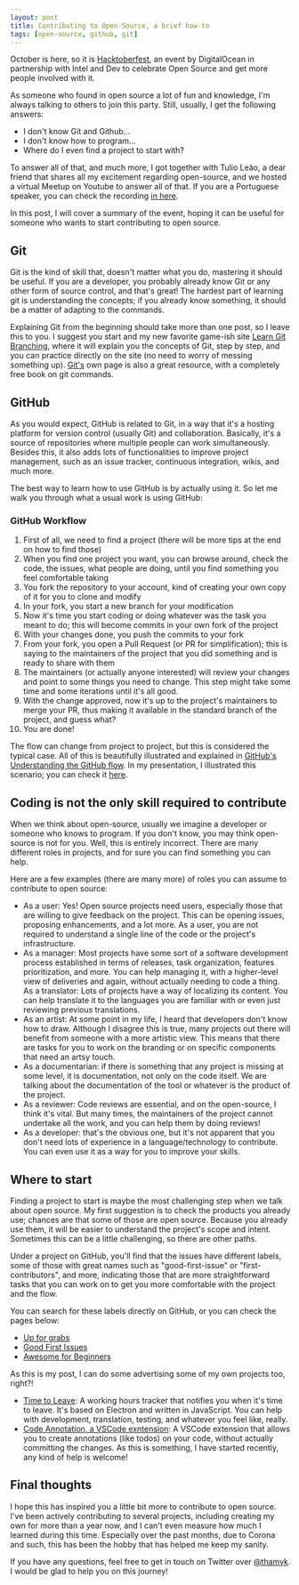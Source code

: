 ```yaml
---
layout: post
title: Contributing to Open-Source, a brief how-to
tags: [open-source, github, git]
---
```


October is here, so it is [Hacktoberfest](http://hacktoberfest.digitalocean.com/), an event by DigitalOcean in partnership with Intel and Dev to celebrate Open Source and get more people involved with it.

As someone who found in open source a lot of fun and knowledge, I'm always talking to others to join this party. Still, usually, I get the following answers:

- I don't know Git and Github...
- I don't know how to program...
- Where do I even find a project to start with?

To answer all of that, and much more, I got together with Tulio Leão, a dear friend that shares all my excitement regarding open-source, and we hosted a virtual Meetup on Youtube to answer all of that.
If you are a Portuguese speaker, you can check the recording [in here](https://www.youtube.com/watch?v=J_HAsKN_m14&ab_channel=ThamaraAndrade).

In this post, I will cover a summary of the event, hoping it can be useful for someone who wants to start contributing to open source.

## Git

Git is the kind of skill that, doesn't matter what you do, mastering it should be useful. If you are a developer, you probably already know Git or any other form of source control, and that's great! The hardest part of learning git is understanding the concepts; if you already know something, it should be a matter of adapting to the commands.

Explaining Git from the beginning should take more than one post, so I leave this to you. I suggest you start and my new favorite game-ish site [Learn Git Branching](https://learngitbranching.js.org/), where it will explain you the concepts of Git, step by step, and you can practice directly on the site (no need to worry of messing something up). [Git's](https://git-scm.com/book/en/v2) own page is also a great resource, with a completely free book on git commands.

## GitHub

As you would expect, GitHub is related to Git, in a way that it's a hosting platform for version control (usually Git) and collaboration. Basically, it's a source of repositories where multiple people can work simultaneously. Besides this, it also adds lots of functionalities to improve project management, such as an issue tracker, continuous integration, wikis, and much more.

The best way to learn how to use GitHub is by actually using it. So let me walk you through what a usual work is using GitHub:

### GitHub Workflow

1. First of all, we need to find a project (there will be more tips at the end on how to find those)
2. When you find one project you want, you can browse around, check the code, the issues, what people are doing, until you find something you feel comfortable taking
3. You fork the repository to your account, kind of creating your own copy of it for you to clone and modify
4. In your fork, you start a new branch for your modification
5. Now it's time you start coding or doing whatever was the task you meant to do; this will become commits in your own fork of the project
6. With your changes done, you push the commits to your fork
7. From your fork, you open a Pull Request (or PR for simplification); this is saying to the maintainers of the project that you did something and is ready to share with them
8. The maintainers (or actually anyone interested) will review your changes and point to some things you need to change. This step might take some time and some iterations until it's all good.
9. With the change approved, now it's up to the project's maintainers to merge your PR, thus making it available in the standard branch of the project, and guess what?
10. You are done!

The flow can change from project to project, but this is considered the typical case. All of this is beautifully illustrated and explained in [GitHub's Understanding the GitHub flow](https://guides.github.com/introduction/flow/).
In my presentation, I illustrated this scenario; you can check it [here](https://github.com/codiqueijo/recursos/blob/main/2020-10-01%20-%20Uaiktoberfest/02%20-%20Uaiktoberfest%20-%20Git%2C%20GitHub%20e%20Hacktoberfest.pdf).

## Coding is not the only skill required to contribute

When we think about open-source, usually we imagine a developer or someone who knows to program. If you don't know, you may think open-source is not for you. Well, this is entirely incorrect. There are many different roles in projects, and for sure you can find something you can help.

Here are a few examples (there are many more) of roles you can assume to contribute to open source:

- As a user: Yes! Open source projects need users, especially those that are willing to give feedback on the project. This can be opening issues, proposing enhancements, and a lot more. As a user, you are not required to understand a single line of the code or the project's infrastructure.
- As a manager: Most projects have some sort of a software development process established in terms of releases, task organization, features prioritization, and more. You can help managing it, with a higher-level view of deliveries and again, without actually needing to code a thing.
As a translator: Lots of projects have a way of localizing its content. You can help translate it to the languages you are familiar with or even just reviewing previous translations.
- As an artist: At some point in my life, I heard that developers don't know how to draw. Although I disagree this is true, many projects out there will benefit from someone with a more artistic view. This means that there are tasks for you to work on the branding or on specific components that need an artsy touch.
- As a documentarian: if there is something that any project is missing at some level, it is documentation, not only on the code itself. We are talking about the documentation of the tool or whatever is the product of the project.
- As a reviewer: Code reviews are essential, and on the open-source, I think it's vital. But many times, the maintainers of the project cannot undertake all the work, and you can help them by doing reviews!
- As a developer: that's the obvious one, but it's not apparent that you don't need lots of experience in a language/technology to contribute. You can even use it as a way for you to improve your skills.


## Where to start

Finding a project to start is maybe the most challenging step when we talk about open source. My first suggestion is to check the products you already use; chances are that some of those are open source. Because you already use them, it will be easier to understand the project's scope and intent. Sometimes this can be a little challenging, so there are other paths.

Under a project on GitHub, you'll find that the issues have different labels, some of those with great names such as "good-first-issue" or "first-contributors", and more, indicating those that are more straightforward tasks that you can work on to get you more comfortable with the project and the flow.

You can search for these labels directly on GitHub, or you can check the pages below:

- [Up for grabs](https://up-for-grabs.net/#/)
- [Good First Issues](https://goodfirstissues.com/index.html)
- [Awesome for Beginners](https://github.com/MunGell/awesome-for-beginners)

As this is my post, I can do some advertising some of my own projects too, right?!

- [Time to Leave](https://github.com/thamara/time-to-leave): A working hours tracker that notifies you when it's time to leave. It's based on Electron and written in JavaScript. You can help with development, translation, testing, and whatever you feel like, really.
- [Code Annotation, a VSCode exntension](https://github.com/thamara/vscode-code-annotation): A VSCode extension that allows you to create annotations (like todos) on your code, without actually committing the changes. As this is something, I have started recently, any kind of help is welcome!

## Final thoughts

I hope this has inspired you a little bit more to contribute to open source. I've been actively contributing to several projects, including creating my own for more than a year now, and I can't even measure how much I learned during this time. Especially over the past months, due to Corona and such, this has been the hobby that has helped me keep my sanity.

If you have any questions, feel free to get in touch on Twitter over [@thamyk](https://twitter.com/thamyk). I would be glad to help you on this journey!